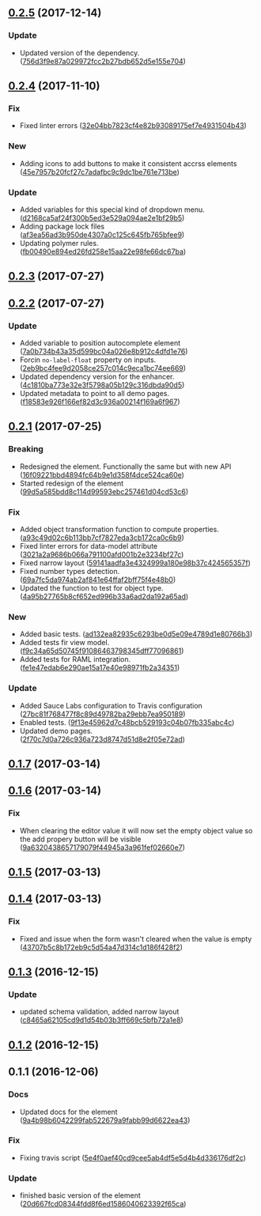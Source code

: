 <a name="0.2.5"></a>
## [0.2.5](https://github.com/advanced-rest-client/body-json-editor/compare/0.2.4...0.2.5) (2017-12-14)


### Update

* Updated version of the dependency. ([756d3f9e87a029972fcc2b27bdb652d5e155e704](https://github.com/advanced-rest-client/body-json-editor/commit/756d3f9e87a029972fcc2b27bdb652d5e155e704))



<a name="0.2.4"></a>
## [0.2.4](https://github.com/advanced-rest-client/body-json-editor/compare/0.2.2...0.2.4) (2017-11-10)


### Fix

* Fixed linter errors ([32e04bb7823cf4e82b93089175ef7e4931504b43](https://github.com/advanced-rest-client/body-json-editor/commit/32e04bb7823cf4e82b93089175ef7e4931504b43))

### New

* Adding icons to add buttons to make it consistent accrss elements ([45e7957b20fcf27c7adafbc9c9dc1be761e713be](https://github.com/advanced-rest-client/body-json-editor/commit/45e7957b20fcf27c7adafbc9c9dc1be761e713be))

### Update

* Added variables for this special kind of dropdown menu. ([d2168ca5af24f300b5ed3e529a094ae2e1bf29b5](https://github.com/advanced-rest-client/body-json-editor/commit/d2168ca5af24f300b5ed3e529a094ae2e1bf29b5))
* Adding package lock files ([af3ea56ad3b950de4307a0c125c645fb765bfee9](https://github.com/advanced-rest-client/body-json-editor/commit/af3ea56ad3b950de4307a0c125c645fb765bfee9))
* Updating polymer rules. ([fb00490e894ed26fd258e15aa22e98fe66dc67ba](https://github.com/advanced-rest-client/body-json-editor/commit/fb00490e894ed26fd258e15aa22e98fe66dc67ba))



<a name="0.2.3"></a>
## [0.2.3](https://github.com/advanced-rest-client/body-json-editor/compare/0.2.2...0.2.3) (2017-07-27)




<a name="0.2.2"></a>
## [0.2.2](https://github.com/advanced-rest-client/body-json-editor/compare/0.2.1...0.2.2) (2017-07-27)


### Update

* Added variable to position autocomplete element ([7a0b734b43a35d599bc04a026e8b912c4dfd1e76](https://github.com/advanced-rest-client/body-json-editor/commit/7a0b734b43a35d599bc04a026e8b912c4dfd1e76))
* Forcin `no-label-float` property on inputs. ([2eb9bc4fee9d2058ce257c014c9eca1bc74ee669](https://github.com/advanced-rest-client/body-json-editor/commit/2eb9bc4fee9d2058ce257c014c9eca1bc74ee669))
* Updated dependency version for the enhancer. ([4c1810ba773e32e3f5798a05b129c316dbda90d5](https://github.com/advanced-rest-client/body-json-editor/commit/4c1810ba773e32e3f5798a05b129c316dbda90d5))
* Updated metadata to point to all demo pages. ([f18583e926f166ef82d3c936a00214f169a6f967](https://github.com/advanced-rest-client/body-json-editor/commit/f18583e926f166ef82d3c936a00214f169a6f967))



<a name="0.2.1"></a>
## [0.2.1](https://github.com/advanced-rest-client/body-json-editor/compare/0.1.7...0.2.1) (2017-07-25)


### Breaking

* Redesigned the element. Functionally the same but with new API ([16f09221bbd4894fc64b9e1d358f4dce524ca60e](https://github.com/advanced-rest-client/body-json-editor/commit/16f09221bbd4894fc64b9e1d358f4dce524ca60e))
* Started redesign of the element ([99d5a585bdd8c114d99593ebc257461d04cd53c6](https://github.com/advanced-rest-client/body-json-editor/commit/99d5a585bdd8c114d99593ebc257461d04cd53c6))

### Fix

* Added object transformation function to compute properties. ([a93c49d02c6b113bb7cf7827eda3cb172ca0c6b9](https://github.com/advanced-rest-client/body-json-editor/commit/a93c49d02c6b113bb7cf7827eda3cb172ca0c6b9))
* Fixed linter errors for data-model attribute ([3021a2a9686b066a791100afd001b2e3234bf27c](https://github.com/advanced-rest-client/body-json-editor/commit/3021a2a9686b066a791100afd001b2e3234bf27c))
* Fixed narrow layout ([59141aadfa3e4324999a180e98b37c424565357f](https://github.com/advanced-rest-client/body-json-editor/commit/59141aadfa3e4324999a180e98b37c424565357f))
* Fixed number types detection. ([69a7fc5da974ab2af841e64ffaf2bff75f4e48b0](https://github.com/advanced-rest-client/body-json-editor/commit/69a7fc5da974ab2af841e64ffaf2bff75f4e48b0))
* Updated the function to test for object type. ([4a95b27765b8cf652ed996b33a6ad2da192a65ad](https://github.com/advanced-rest-client/body-json-editor/commit/4a95b27765b8cf652ed996b33a6ad2da192a65ad))

### New

* Added basic tests. ([ad132ea82935c6293be0d5e09e4789d1e80766b3](https://github.com/advanced-rest-client/body-json-editor/commit/ad132ea82935c6293be0d5e09e4789d1e80766b3))
* Added tests fir view model. ([f9c34a65d50745f91086463798345dff77096861](https://github.com/advanced-rest-client/body-json-editor/commit/f9c34a65d50745f91086463798345dff77096861))
* Added tests for RAML integration. ([fe1e47edab6e290ae15a17e40e98971fb2a34351](https://github.com/advanced-rest-client/body-json-editor/commit/fe1e47edab6e290ae15a17e40e98971fb2a34351))

### Update

* Added Sauce Labs configuration to  Travis configuration ([27bc81f768477f8c89d49782ba29ebb7ea950189](https://github.com/advanced-rest-client/body-json-editor/commit/27bc81f768477f8c89d49782ba29ebb7ea950189))
* Enabled tests. ([9f13e45962d7c48bcb529193c04b07fb335abc4c](https://github.com/advanced-rest-client/body-json-editor/commit/9f13e45962d7c48bcb529193c04b07fb335abc4c))
* Updated demo pages. ([2f70c7d0a726c936a723d8747d51d8e2f05e72ad](https://github.com/advanced-rest-client/body-json-editor/commit/2f70c7d0a726c936a723d8747d51d8e2f05e72ad))



<a name="0.1.7"></a>
## [0.1.7](https://github.com/advanced-rest-client/body-json-editor/compare/0.1.6...v0.1.7) (2017-03-14)




<a name="0.1.6"></a>
## [0.1.6](https://github.com/advanced-rest-client/body-json-editor/compare/0.1.4...v0.1.6) (2017-03-14)


### Fix

* When clearing the editor value it will now set the empty object value so the add propery button will be visible ([9a6320438657179079f44945a3a961fef02660e7](https://github.com/advanced-rest-client/body-json-editor/commit/9a6320438657179079f44945a3a961fef02660e7))



<a name="0.1.5"></a>
## [0.1.5](https://github.com/advanced-rest-client/body-json-editor/compare/0.1.4...v0.1.5) (2017-03-13)




<a name="0.1.4"></a>
## [0.1.4](https://github.com/advanced-rest-client/body-json-editor/compare/0.1.3...v0.1.4) (2017-03-13)


### Fix

* Fixed and issue when the form wasn't cleared when the value is empty ([43707b5c8b172eb9c5d54a47d314c1d186f428f2](https://github.com/advanced-rest-client/body-json-editor/commit/43707b5c8b172eb9c5d54a47d314c1d186f428f2))



<a name="0.1.3"></a>
## [0.1.3](https://github.com/advanced-rest-client/body-json-editor/compare/0.1.2...v0.1.3) (2016-12-15)


### Update

* updated schema validation, added narrow layout ([c8465a62105cd9d1d54b03b3ff669c5bfb72a1e8](https://github.com/advanced-rest-client/body-json-editor/commit/c8465a62105cd9d1d54b03b3ff669c5bfb72a1e8))



<a name="0.1.2"></a>
## [0.1.2](https://github.com/advanced-rest-client/body-json-editor/compare/0.1.1...v0.1.2) (2016-12-15)




<a name="0.1.1"></a>
## 0.1.1 (2016-12-06)


### Docs

* Updated docs for the element ([9a4b98b6042299fab522679a9fabb99d6622ea43](https://github.com/advanced-rest-client/body-json-editor/commit/9a4b98b6042299fab522679a9fabb99d6622ea43))

### Fix

* Fixing travis script ([5e4f0aef40cd9cee5ab4df5e5d4b4d336176df2c](https://github.com/advanced-rest-client/body-json-editor/commit/5e4f0aef40cd9cee5ab4df5e5d4b4d336176df2c))

### Update

* finished basic version of the element ([20d667fcd08344fdd8f6ed1586040623392f65ca](https://github.com/advanced-rest-client/body-json-editor/commit/20d667fcd08344fdd8f6ed1586040623392f65ca))



